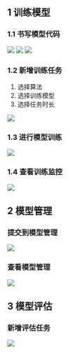 ## 1 训练模型

### 1.1 书写模型代码
![](attachment/Pasted%20image%2020250618083207.png)
![](attachment/Pasted%20image%2020250618083218.png)
![](attachment/Pasted%20image%2020250618083233.png)
### 1.2 新增训练任务

1. 选择算法
2. 选择训练模型
3. 选择任务时长

![](attachment/5f6828b5c07771c9b8927bb0a036f084.png)
### 1.3 进行模型训练
![](attachment/Pasted%20image%2020250618084155.png)
### 1.4 查看训练监控

![](attachment/Pasted%20image%2020250618084119.png)
## 2 模型管理

### 提交到模型管理

![](attachment/Pasted%20image%2020250618084242.png)

### 查看模型管理

![](attachment/Pasted%20image%2020250618084330.png)

## 3 模型评估
### 新增评估任务
![](attachment/Pasted%20image%2020250618084431.png)